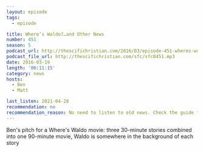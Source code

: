 ```yaml
---
layout: episode
tags:
  - episode

title: Where’s Waldo?…and Other News
number: 451
season: 5
podcast_url: http://thescifichristian.com/2016/03/episode-451-wheres-waldo-and-other-news/
podcast_file_url: http://thescifichristian.com/sfc/sfc0451.mp3
date: 2016-03-19
length: '00:11:15'
category: news
hosts:
  - Ben
  - Matt

last_listen: 2021-04-28
recommendation: no
recommendation_reason: No need to listen to old news. Check the guide for what's interesting in hindsight.
---
```


Ben's pitch for a Where's Waldo movie: three 30-minute stories combined into one 90-minute movie, Waldo is somewhere in the background of each story